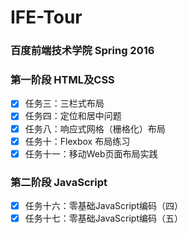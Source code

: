 # IFE-Tour
### 百度前端技术学院 Spring 2016

### 第一阶段 HTML及CSS

- [X] 任务三：三栏式布局
- [X] 任务四：定位和居中问题
- [X] 任务八：响应式网格（栅格化）布局
- [X] 任务十：Flexbox 布局练习
- [X] 任务十一：移动Web页面布局实践

### 第二阶段 JavaScript

- [X] 任务十六：零基础JavaScript编码（四）
- [X] 任务十七：零基础JavaScript编码（五）
